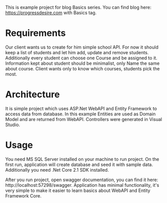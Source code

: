 This is example project for blog Basics series. You can find blog here: https://progressdesire.com with Basics tag. 

# Requirements
Our client wants us to create for him simple school API. For now it should keep a list of students and let him add, update and remove students. Additionally every student can choose one Course and be assigned to it. Information kept about student should be minimalist, only Name the same about course. Client wants only to know which courses, students pick the most.

# Architecture
It is simple project which uses ASP.Net WebAPI and Entity Framework to access data from database. In this example Entities are used as Domain Model and are returned from WebAPI. Controllers were generated in Visual Studio.

# Usage
You need MS SQL Server installed on your machine to run project. On the first run, application will create database and seed it with sample data. Additionally you need .Net Core 2.1 SDK installed.

After you run project, open swagger documentation, you can find it here: http://localhost:57298/swagger. Application has minimal functionality, it's very simple to make it easier to learn basics about WebAPI and Entity Framework Core.
